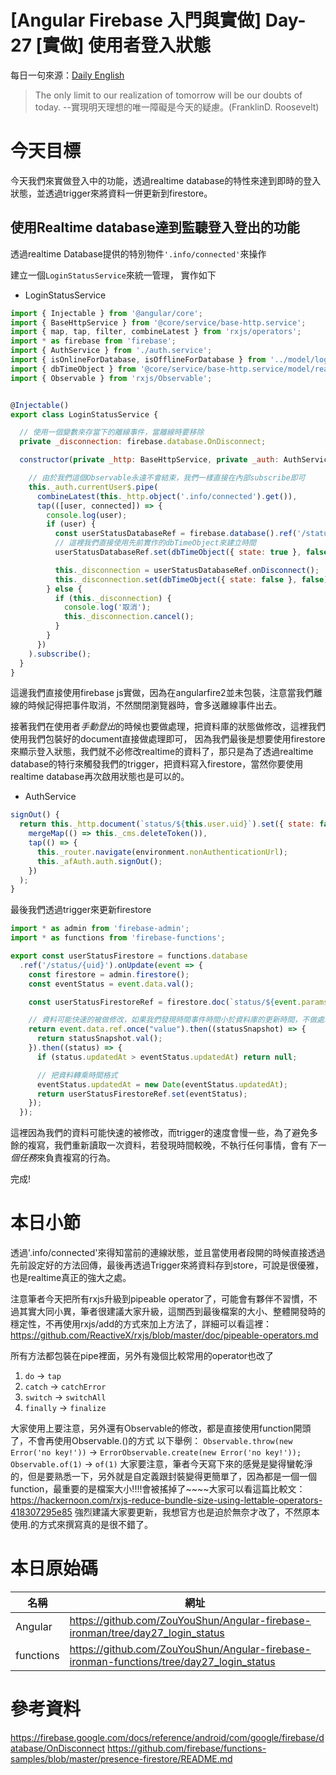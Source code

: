 # [Angular Firebase 入門與實做] Day-27 [實做] 使用者登入狀態
每日一句來源：[Daily English](https://play.google.com/store/apps/details?id=net.eocbox.dailysentence)

> The only limit to our realization of tomorrow will be our doubts of today. --實現明天理想的唯一障礙是今天的疑慮。(FranklinD. Roosevelt)

# 今天目標
今天我們來實做登入中的功能，透過realtime database的特性來達到即時的登入狀態，並透過trigger來將資料一併更新到firestore。

## 使用Realtime database達到監聽登入登出的功能
透過realtime Database提供的特別物件`'.info/connected'`來操作

建立一個`LoginStatusService`來統一管理，
實作如下
* LoginStatusService
```js
import { Injectable } from '@angular/core';
import { BaseHttpService } from '@core/service/base-http.service';
import { map, tap, filter, combineLatest } from 'rxjs/operators';
import * as firebase from 'firebase';
import { AuthService } from './auth.service';
import { isOnlineForDatabase, isOfflineForDatabase } from '../model/login.model';
import { dbTimeObject } from '@core/service/base-http.service/model/realtime-database/db.time.function';
import { Observable } from 'rxjs/Observable';


@Injectable()
export class LoginStatusService {

  // 使用一個變數來存當下的離線事件，當離線時要移除
  private _disconnection: firebase.database.OnDisconnect;

  constructor(private _http: BaseHttpService, private _auth: AuthService) {

    // 由於我們這個Observable永遠不會結束，我們一樣直接在內部subscribe即可
    this._auth.currentUser$.pipe(
      combineLatest(this._http.object('.info/connected').get()),
      tap(([user, connected]) => {
        console.log(user);
        if (user) {
          const userStatusDatabaseRef = firebase.database().ref('/status/' + user.uid);
          // 這裡我們直接使用先前實作的dbTimeObject來建立時間
          userStatusDatabaseRef.set(dbTimeObject({ state: true }, false));

          this._disconnection = userStatusDatabaseRef.onDisconnect();
          this._disconnection.set(dbTimeObject({ state: false }, false));
        } else {
          if (this._disconnection) {
            console.log('取消');
            this._disconnection.cancel();
          }
        }
      })
    ).subscribe();
  }
}
```
這邊我們直接使用firebase js實做，因為在angularfire2並未包裝，注意當我們離線的時候記得把事件取消，不然關閉瀏覽器時，會多送離線事件出去。

接著我們在使用者*手動登出*的時候也要做處理，把資料庫的狀態做修改，這裡我們使用我們包裝好的document直接做處理即可，
因為我們最後是想要使用firestore來顯示登入狀態，我們就不必修改realtime的資料了，那只是為了透過realtime database的特行來觸發我們的trigger，把資料寫入firestore，當然你要使用realtime database再次啟用狀態也是可以的。
* AuthService
```js
signOut() {
  return this._http.document(`status/${this.user.uid}`).set({ state: false }, false).pipe(
    mergeMap(() => this._cms.deleteToken()),
    tap(() => {
      this._router.navigate(environment.nonAuthenticationUrl);
      this._afAuth.auth.signOut();
    })
  );
}
```

最後我們透過trigger來更新firestore
```js
import * as admin from 'firebase-admin';
import * as functions from 'firebase-functions';

export const userStatusFirestore = functions.database
  .ref('/status/{uid}').onUpdate(event => {
    const firestore = admin.firestore();
    const eventStatus = event.data.val();

    const userStatusFirestoreRef = firestore.doc(`status/${event.params.uid}`);

    // 資料可能快速的被做修改，如果我們發現時間事件時間小於資料庫的更新時間，不做處理
    return event.data.ref.once("value").then((statusSnapshot) => {
      return statusSnapshot.val();
    }).then((status) => {
      if (status.updatedAt > eventStatus.updatedAt) return null;

      // 把資料轉乘時間格式
      eventStatus.updatedAt = new Date(eventStatus.updatedAt);
      return userStatusFirestoreRef.set(eventStatus);
    });
  });
```
這裡因為我們的資料可能快速的被修改，而trigger的速度會慢一些，為了避免多餘的複寫，我們重新讀取一次資料，若發現時間較晚，不執行任何事情，會有*下一個任務*來負責複寫的行為。

完成!

# 本日小節
透過'.info/connected'來得知當前的連線狀態，並且當使用者段開的時候直接透過先前設定好的方法回傳，最後再透過Trigger來將資料存到store，可說是很優雅，也是realtime真正的強大之處。

注意筆者今天把所有rxjs升級到pipeable operator了，可能會有夥伴不習慣，不過其實大同小異，筆者很建議大家升級，這關西到最後檔案的大小、整體開發時的穩定性，不再使用rxjs/add的方式來加上方法了，詳細可以看這裡：
https://github.com/ReactiveX/rxjs/blob/master/doc/pipeable-operators.md

所有方法都包裝在pipe裡面，另外有幾個比較常用的operator也改了
1. `do` -> `tap`
2. `catch` -> `catchError`
3. `switch` -> `switchAll`
4. `finally` -> `finalize`

大家使用上要注意，另外還有Observable的修改，都是直接使用function開頭了，不會再使用Observable.()的方式
以下舉例：
`Observable.throw(new Error('no key!'))` -> `ErrorObservable.create(new Error('no key!'));`
`Observable.of(1)` -> `of(1)`
大家要注意，筆者今天寫下來的感覺是變得蠻乾淨的，但是要熟悉一下，另外就是自定義跟封裝變得更簡單了，因為都是一個一個function，最重要的是檔案大小!!!!會被搖掉了~~~~大家可以看這篇比較文：
https://hackernoon.com/rxjs-reduce-bundle-size-using-lettable-operators-418307295e85
強烈建議大家要更新，我想官方也是迫於無奈才改了，不然原本使用.的方式來撰寫真的是很不錯了。


# 本日原始碼
|名稱|網址|
|---|---|
|Angular| https://github.com/ZouYouShun/Angular-firebase-ironman/tree/day27_login_status|
|functions| https://github.com/ZouYouShun/Angular-firebase-ironman-functions/tree/day27_login_status|


# 參考資料
https://firebase.google.com/docs/reference/android/com/google/firebase/database/OnDisconnect
https://github.com/firebase/functions-samples/blob/master/presence-firestore/README.md
